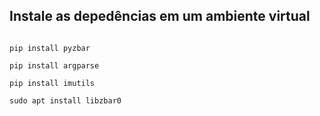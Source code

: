 ## Instale as depedências em um ambiente virtual


```pip install opencv-python

pip install pyzbar

pip install argparse

pip install imutils

sudo apt install libzbar0
```
